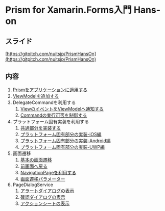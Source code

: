 # Prism for Xamarin.Forms入門 Hans-on

## スライド

[https://gitpitch.com/nuitsjp/PrismHansOn](https://gitpitch.com/nuitsjp/PrismHansOn)

## 内容
1. [Prismをアプリケーションに適用する](textbook/01-Prismをアプリケーションに適用する.md)
2. [ViewModelを追加する](textbook/02-ViewModelを追加する.md)  
3. DelegateCommandを利用する  
    1. [ViewのイベントをViewModelへ通知する](textbook/03-01-ViewのイベントをViewModelへ通知する.md)  
    1. [Commandの実行可否を制御する](textbook/03-02-Commandの実行可否を制御する.md)  
4. プラットフォーム固有実装を利用する  
    1. [共通部分を実装する](textbook/06-02-プラットフォーム固有実装（PlatformInitializer）をInjectionする.md)  
    1. [プラットフォーム固有部分の実装-iOS編](textbook/06-02-01-ITextToSpeechServiceの実装-iOS.md)  
    1. [プラットフォーム固有部分の実装-Android編](textbook/06-02-02-ITextToSpeechServiceの実装-Android.md)  
    1. [プラットフォーム固有部分の実装-UWP編](textbook/06-02-03-ITextToSpeechServiceの実装-UWP.md)  
4. 画面遷移
    1. [基本の画面遷移](textbook/04-01-基本の画面遷移.md)  
    1. [前画面へ戻る](textbook/04-02-前画面へ戻る.md)  
    1. [NavigationPageを利用する](textbook/04-03-NavigationPageを利用する.md)  
    1. [画面遷移パラメーター](textbook/04-04-画面遷移パラメーター.md)  
5. PageDialogService  
    1. [アラートダイアログの表示](textbook/05-01-アラートダイアログの表示.md)  
    1. [確認ダイアログの表示](textbook/05-02-確認ダイアログの表示.md)  
    1. [アクションシートの表示](textbook/05-03-アクションシートの表示.md)  
  
        
